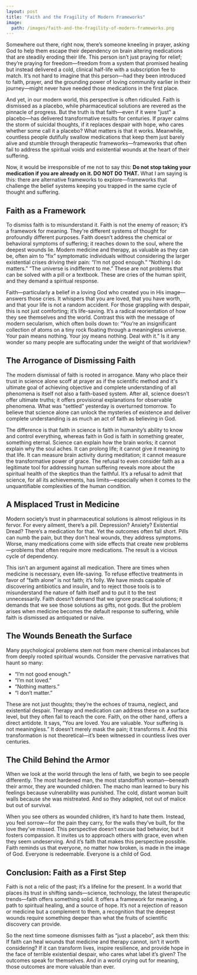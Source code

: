```yaml
---
layout: post
title: "Faith and the Fragility of Modern Frameworks"
image:
  path: /images/faith-and-the-fragility-of-modern-frameworks.png
---
```


Somewhere out there, right now, there’s someone kneeling in prayer, asking God to help them escape their dependency on brain altering medications that are steadily eroding their life. This person isn’t just praying for relief; they’re praying for freedom—freedom from a system that promised healing but instead delivered a cold, clinical half-life with a subscription fee to match. It’s not hard to imagine that this person—had they been introduced to faith, prayer, and the grounding power of loving community earlier in their journey—might never have needed those medications in the first place.

And yet, in our modern world, this perspective is often ridiculed. Faith is dismissed as a placebo, while pharmaceutical solutions are revered as the pinnacle of progress. But the truth is that faith—even if it were "just" a placebo—has delivered transformative results for centuries. If prayer calms the storm of suicidal thoughts, if it replaces despair with hope, who cares whether some call it a placebo? What matters is that it works. Meanwhile, countless people dutifully swallow medications that keep them just barely alive and stumble through therapeutic frameworks—frameworks that often fail to address the spiritual voids and existential wounds at the heart of their suffering.

Now, it would be irresponsible of me not to say this: **Do not stop taking your medication if you are already on it. DO NOT DO THAT.** What I am saying is this: there are alternative frameworks to explore—frameworks that challenge the belief systems keeping you trapped in the same cycle of thought and suffering.

## **Faith as a Framework**

To dismiss faith is to misunderstand it. Faith is not the enemy of reason; it’s a framework for meaning. They're different systems of thought for profoundly different purposes. Faith doesn’t address the chemical or behavioral symptoms of suffering; it reaches down to the soul, where the deepest wounds lie. Modern medicine and therapy, as valuable as they can be, often aim to “fix” symptomatic individuals without considering the larger existential crises driving their pain: “I’m not good enough.” “Nothing I do matters.” “The universe is indifferent to me.” These are not problems that can be solved with a pill or a textbook. These are cries of the human spirit, and they demand a spiritual response.

Faith—particularly a belief in a loving God who created you in His image—answers those cries. It whispers that you are loved, that you have worth, and that your life is not a random accident. For those grappling with despair, this is not just comforting; it’s life-saving. It’s a radical reorientation of how they see themselves and the world. Contrast this with the message of modern secularism, which often boils down to: “You’re an insignificant collection of atoms on a tiny rock floating through a meaningless universe. Your pain means nothing. Your joy means nothing. Deal with it.” Is it any wonder so many people are suffocating under the weight of that worldview?

## **The Arrogance of Dismissing Faith**

The modern dismissal of faith is rooted in arrogance. Many who place their trust in science alone scoff at prayer as if the scientific method and it's ultimate goal of achieving objective and complete understanding of all phenomena is itself not also a faith-based system. After all, science doesn’t offer ultimate truths; it offers provisional explanations for observable phenomena. What was “settled” yesterday is overturned tomorrow. To believe that science alone can unlock the mysteries of existence and deliver complete understanding is as much an act of faith as believing in God.

The difference is that faith in science is faith in humanity’s ability to know and control everything, whereas faith in God is faith in something greater, something eternal. Science can explain how the brain works; it cannot explain why the soul aches. It can prolong life; it cannot give it meaning to that life. It can measure brain activity during meditation; it cannot measure the transformative power of grace. The refusal to even consider faith as a legitimate tool for addressing human suffering reveals more about the spiritual health of the skeptics than the faithful. It’s a refusal to admit that science, for all its achievements, has limits—especially when it comes to the unquantifiable complexities of the human condition.

## **A Misplaced Trust in Medicine**

Modern society’s trust in pharmaceutical solutions is almost religious in its fervor. For every ailment, there’s a pill. Depression? Anxiety? Existential Dread? There’s a medication for that. Yet the outcomes often fall short. Pills can numb the pain, but they don't heal wounds, they address symptoms. Worse, many medications come with side effects that create new problems—problems that often require more medications. The result is a vicious cycle of dependency.

This isn’t an argument against all medication. There are times when medicine is necessary, even life-saving. To refuse effective treatments in favor of “faith alone” is not faith; it’s folly. We have minds capable of discovering antibiotics and insulin, and to reject those tools is to misunderstand the nature of faith itself and to put it to the test unnecessarily. Faith doesn’t demand that we ignore practical solutions; it demands that we see those solutions as gifts, not gods. But the problem arises when medicine becomes the default response to suffering, while faith is dismissed as antiquated or naïve.

## **The Wounds Beneath the Surface**

Many psychological problems stem not from mere chemical imbalances but from deeply rooted spiritual wounds. Consider the pervasive narratives that haunt so many:

- “I’m not good enough.”
- “I’m not loved.”
- “Nothing matters.”
- “I don’t matter.”

These are not just thoughts; they’re the echoes of trauma, neglect, and existential despair. Therapy and medication can address these on a surface level, but they often fail to reach the core. Faith, on the other hand, offers a direct antidote. It says, “You are loved. You are valuable. Your suffering is not meaningless.” It doesn’t merely mask the pain; it transforms it. And this transformation is not theoretical—it’s been witnessed in countless lives over centuries.

## **The Child Behind the Armor**

When we look at the world through the lens of faith, we begin to see people differently. The most hardened man, the most standoffish woman—beneath their armor, they are wounded children. The macho man learned to bury his feelings because vulnerability was punished. The cold, distant woman built walls because she was mistreated. And so they adapted, not out of malice but out of survival.

When you see others as wounded children, it’s hard to hate them. Instead, you feel sorrow—for the pain they carry, for the walls they’ve built, for the love they’ve missed. This perspective doesn’t excuse bad behavior, but it fosters compassion. It invites us to approach others with grace, even when they seem undeserving. And it’s faith that makes this perspective possible. Faith reminds us that everyone, no matter how broken, is made in the image of God. Everyone is redeemable. Everyone is a child of God.

## **Conclusion: Faith as a First Step**

Faith is not a relic of the past; it’s a lifeline for the present. In a world that places its trust in shifting sands—science, technology, the latest therapeutic trends—faith offers something solid. It offers a framework for meaning, a path to spiritual healing, and a source of hope. It’s not a rejection of reason or medicine but a complement to them, a recognition that the deepest wounds require something deeper than what the fruits of scientific discovery can provide.

So the next time someone dismisses faith as “just a placebo”, ask them this: If faith can heal wounds that medicine and therapy cannot, isn’t it worth considering? If it can transform lives, inspire resilience, and provide hope in the face of terrible existential despair, who cares what label it’s given? The outcomes speak for themselves. And in a world crying out for meaning, those outcomes are more valuable than ever.